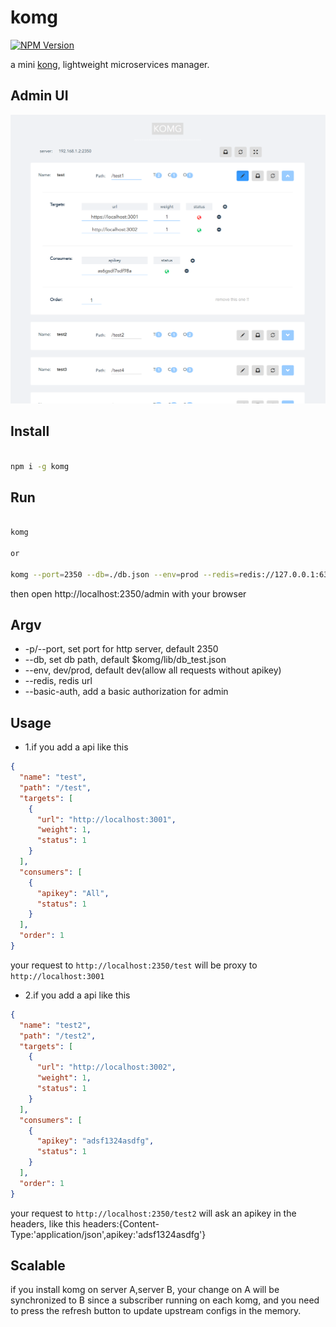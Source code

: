 # komg

[![NPM Version][npm-image]][npm-url]

a mini [kong](https://konghq.com), lightweight microservices manager.

## Admin UI

![admin](ui.png)

## Install

```bash

npm i -g komg

```

## Run

```bash

komg

or

komg --port=2350 --db=./db.json --env=prod --redis=redis://127.0.0.1:6379/0 --basic-auth=name1=pass1

```

then open http://localhost:2350/admin with your browser


## Argv

 - -p/--port, set port for http server, default 2350
 - --db, set db path, default $komg/lib/db_test.json
 - --env, dev/prod, default dev(allow all requests without apikey)
 - --redis, redis url
 - --basic-auth, add a basic authorization for admin
 

## Usage
 
 - 1.if you add a api like this
 
 ```json
{
   "name": "test",
   "path": "/test",
   "targets": [
     {
       "url": "http://localhost:3001",
       "weight": 1,
       "status": 1
     }
   ],
   "consumers": [
     {
       "apikey": "All",
       "status": 1
     }
   ],
   "order": 1
}
 ``` 

your request to `http://localhost:2350/test` will be proxy to `http://localhost:3001`

 - 2.if you add a api like this

 ```json
{
   "name": "test2",
   "path": "/test2",
   "targets": [
     {
       "url": "http://localhost:3002",
       "weight": 1,
       "status": 1
     }
   ],
   "consumers": [
     {
       "apikey": "adsf1324asdfg",
       "status": 1
     }
   ],
   "order": 1
}
 ``` 
 
your request to `http://localhost:2350/test2` will ask an apikey in the headers, like this headers:{Content-Type:'application/json',apikey:'adsf1324asdfg'}


## Scalable

if you install komg on server A,server B, your change on A will be synchronized to B since a subscriber running on each komg, and you need to press the refresh button to update upstream configs in the memory.


[npm-image]: https://img.shields.io/npm/v/komg.svg
[npm-url]: https://www.npmjs.com/package/komg